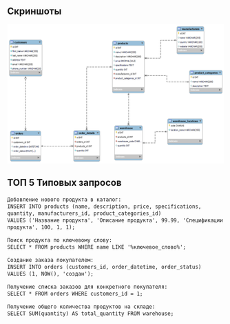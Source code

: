 ## Скриншоты

![Скриншот 1](screenshots/erd.png)

## ТОП 5 Типовых запросов

```Mysql
Добавление нового продукта в каталог:
INSERT INTO products (name, description, price, specifications, quantity, manufacturers_id, product_categories_id) 
VALUES ('Название продукта', 'Описание продукта', 99.99, 'Спецификации продукта', 100, 1, 1);
```

```Mysql
Поиск продукта по ключевому слову:
SELECT * FROM products WHERE name LIKE '%ключевое_слово%';
```

```Mysql
Создание заказа покупателем:
INSERT INTO orders (customers_id, order_datetime, order_status)
VALUES (1, NOW(), 'создан');
```

```Mysql
Получение списка заказов для конкретного покупателя:
SELECT * FROM orders WHERE customers_id = 1;
```

```Mysql
Получение общего количества продуктов на складе:
SELECT SUM(quantity) AS total_quantity FROM warehouse;
```


